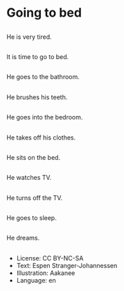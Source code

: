 # Going to bed

##
He is very tired.

##
It is time to go to bed.

##
He goes to the bathroom.

##
He brushes his teeth.

##
He goes into the bedroom.

##
He takes off his clothes.

##
He sits on the bed.

##
He watches TV.

##
He turns off the TV.

##
He goes to sleep.

##
He dreams.

##
* License: CC BY-NC-SA
* Text: Espen Stranger-Johannessen
* Illustration: Aakanee
* Language: en
